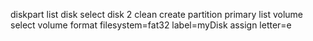 diskpart
list disk
select disk 2
clean
create partition primary
list volume
select volume
format filesystem=fat32
label=myDisk
assign letter=e
